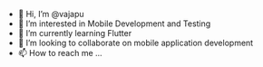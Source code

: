 - 👋 Hi, I’m @vajapu
- 👀 I’m interested in Mobile Development and Testing
- 🌱 I’m currently learning Flutter
- 💞️ I’m looking to collaborate on mobile application development
- 📫 How to reach me ...

<!---
vajapu/vajapu is a ✨ special ✨ repository because its `README.md` (this file) appears on your GitHub profile.
You can click the Preview link to take a look at your changes.
--->
